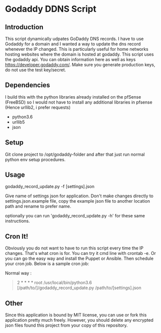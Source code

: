 # Godaddy DDNS Script

## Introduction
This script dynamically udpates GoDaddy DNS records. I have to use Godaddy for a domain and I wanted a way to update the dns record whenever the IP changed. This is particularly useful for home networks hosting websites where the domain is hosted at godaddy. This script uses the godaddy api. You can obtain information here as well as keys https://developer.godaddy.com/. Make sure you generate production keys, do not use the test key/secret.


## Dependencies
I build this with the python libraries already installed on the pfSense (FreeBSD) so I would not have to install any additional libraries in pfsense (Hence urllib2, i prefer requests)

- python3.6
- urllib5
- json

## Setup

Git clone project to /opt/godaddy-folder and after that just run normal python env setup procedures.

## Usage
godaddy_record_update.py -f [settings].json

Give name of settings json for application. Don't make changes directly to settings.json.example file, copy the example json file to another location path and rename to prefer name.

optionally you can run 'godaddy_record_update.py -h' for these same instructions.

## Cron It!
Obviously you do not want to have to run this script every time the IP changes. That's what cron is for. You can try it cmd line with crontab -e. Or you can go the easy way and install the Puppet or Ansible. Then schedule your cron job. Below is a sample cron job:

Normal way :

>2	\*	\*	\*	\*	root	/usr/local/bin/python3.6 [/path/to/]/godaddy_record_update.py /path/to/[settings].json


## Other

Since this application is bound by MIT license, you can use or fork this application pretty much freely. However, you
should delete any encrypted json files found this project from your copy of this repository.
